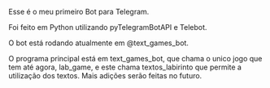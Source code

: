 Esse é o meu primeiro Bot para Telegram.

Foi feito em Python utilizando pyTelegramBotAPI e Telebot.

O bot está rodando atualmente em @text_games_bot.

O programa principal está em text_games_bot, que chama o unico jogo que tem até agora, lab_game, e este chama textos_labirinto que permite a utilização dos textos.
Mais adições serão feitas no futuro.
